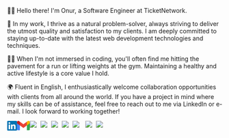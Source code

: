 🙋‍♂️ Hello there! I'm Onur, a Software Engineer at TicketNetwork.

💪 In my work, I thrive as a natural problem-solver, always striving to deliver the utmost quality and satisfaction to my clients. I am deeply committed to staying up-to-date with the latest web development technologies and techniques.

🏃‍♂️ When I'm not immersed in coding, you'll often find me hitting the pavement for a run or lifting weights at the gym. Maintaining a healthy and active lifestyle is a core value I hold.

🌍 Fluent in English, I enthusiastically welcome collaboration opportunities with clients from all around the world. If you have a project in mind where my skills can be of assistance, feel free to reach out to me via LinkedIn or e-mail. I look forward to working together!

![](https://komarev.com/ghpvc/?username=onurcagan&color=blueviolet)
[<img  width="23" src="social-media-logo/linkedin.png" align="left" />][linkedin]
[<img  width="30" src="social-media-logo/logo-gmail.png" align="left" />][gmail]
<img width="25" src="https://upload.wikimedia.org/wikipedia/commons/thumb/9/99/Unofficial_JavaScript_logo_2.svg/1200px-Unofficial_JavaScript_logo_2.svg.png" align="left"/>
<img width="25" src="https://w7.pngwing.com/pngs/915/519/png-transparent-typescript-hd-logo-thumbnail.png" align="left"/>
<img width="25" src="https://upload.wikimedia.org/wikipedia/commons/a/a7/React-icon.svg" align="left"/>
<img width="25" src="https://d2eip9sf3oo6c2.cloudfront.net/tags/images/000/001/074/full/nextjs.png" align="left"/>
<img width="30" src="https://upload.wikimedia.org/wikipedia/commons/d/d9/Node.js_logo.svg" align="left"/>
<img width="25" src="https://uxwing.com/wp-content/themes/uxwing/download/brands-and-social-media/c-sharp-programming-language-icon.png" align="left"/>

[linkedin]: https://www.linkedin.com/in/onurcagan/
[gmail]: mailto:onurcagann@gmail.com


